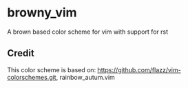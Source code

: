 # browny_vim
A brown based color scheme for vim with support for rst

## Credit
This color scheme is based on:
https://github.com/flazz/vim-colorschemes.git, rainbow_autum.vim

